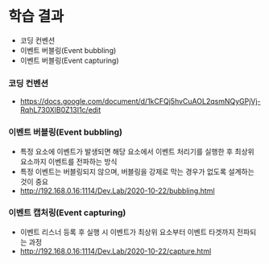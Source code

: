 <h1>학습 결과</h1>
<ul>
    <li>코딩 컨벤션</li>
    <li>이벤트 버블링(Event bubbling)</li>
    <li>이벤트 버블링(Event capturing)</li>
</ul>

<h3>코딩 컨벤션</h3>
<ul>
    <li><a href="https://docs.google.com/document/d/1kCFQj5hvCuAOL2qsmNQyGPjVj-RqhL730XlB0Z13I1c/edit">https://docs.google.com/document/d/1kCFQj5hvCuAOL2qsmNQyGPjVj-RqhL730XlB0Z13I1c/edit</a></li>
</ul>

<h3>이벤트 버블링(Event bubbling)</h3>
<ul>
    <li>특정 요소에 이벤트가 발생되면 해당 요소에서 이벤트 처리기를 실행한 후 최상위 요소까지 이벤트를 전파하는 방식</li>
    <li>특정 이벤트는 버블링되지 않으며, 버블링을 강제로 막는 경우가 없도록 설계하는 것이 중요</li>
    <li><a href="http://192.168.0.16:1114/Dev.Lab/2020-10-22/bubbling.html">http://192.168.0.16:1114/Dev.Lab/2020-10-22/bubbling.html</a></li>
</ul>

<h3>이벤트 캡처링(Event capturing)</h3>
<ul>
    <li>이벤트 리스너 등록 후 실행 시 이벤트가 최상위 요소부터 이벤트 타겟까지 전파되는 과정</li>
    <li><a href="http://192.168.0.16:1114/Dev.Lab/2020-10-22/capture.html">http://192.168.0.16:1114/Dev.Lab/2020-10-22/capture.html</a></li>
</ul>
